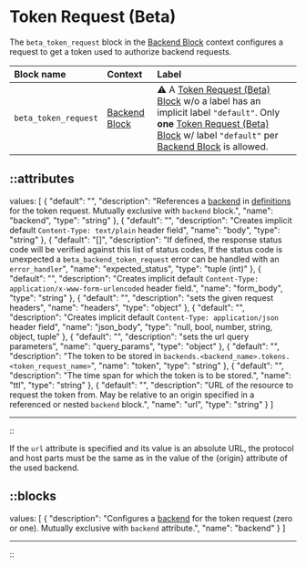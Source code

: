 # Token Request (Beta)

The `beta_token_request` block in the [Backend Block](/configuration/block/backend) context configures a request to get a token used to authorize backend requests.

| Block name            | Context                                       | Label                                                                                                                                                                                                                                                                                      |
|:----------------------|:----------------------------------------------|:-------------------------------------------------------------------------------------------------------------------------------------------------------------------------------------------------------------------------------------------------------------------------------------------|
| `beta_token_request`  | [Backend Block](/configuration/block/backend) | &#9888; A [Token Request (Beta) Block](/configuration/block/token_request) w/o a label has an implicit label `"default"`. Only **one** [Token Request (Beta) Block](/configuration/block/token_request) w/ label `"default"` per [Backend Block](/configuration/block/backend) is allowed. |
<!-- TODO: add available http methods -->

::attributes
---
values: [
  {
    "default": "",
    "description": "References a [backend](/configuration/block/backend) in [definitions](/configuration/block/definitions) for the token request. Mutually exclusive with `backend` block.",
    "name": "backend",
    "type": "string"
  },
  {
    "default": "",
    "description": "Creates implicit default `Content-Type: text/plain` header field",
    "name": "body",
    "type": "string"
  },
  {
    "default": "[]",
    "description": "If defined, the response status code will be verified against this list of status codes, If the status code is unexpected a `beta_backend_token_request` error can be handled with an `error_handler`",
    "name": "expected_status",
    "type": "tuple (int)"
  },
  {
    "default": "",
    "description": "Creates implicit default `Content-Type: application/x-www-form-urlencoded` header field.",
    "name": "form_body",
    "type": "string"
  },
  {
    "default": "",
    "description": "sets the given request headers",
    "name": "headers",
    "type": "object"
  },
  {
    "default": "",
    "description": "Creates implicit default `Content-Type: application/json` header field",
    "name": "json_body",
    "type": "null, bool, number, string, object, tuple"
  },
  {
    "default": "",
    "description": "sets the url query parameters",
    "name": "query_params",
    "type": "object"
  },
  {
    "default": "",
    "description": "The token to be stored in `backends.<backend_name>.tokens.<token_request_name>`",
    "name": "token",
    "type": "string"
  },
  {
    "default": "",
    "description": "The time span for which the token is to be stored.",
    "name": "ttl",
    "type": "string"
  },
  {
    "default": "",
    "description": "URL of the resource to request the token from. May be relative to an origin specified in a referenced or nested `backend` block.",
    "name": "url",
    "type": "string"
  }
]

---
::

If the `url` attribute is specified and its value is an absolute URL, the protocol and host parts must be the same as in the value of the {origin} attribute of the used backend.

::blocks
---
values: [
  {
    "description": "Configures a [backend](/configuration/block/backend) for the token request (zero or one). Mutually exclusive with `backend` attribute.",
    "name": "backend"
  }
]

---
::
